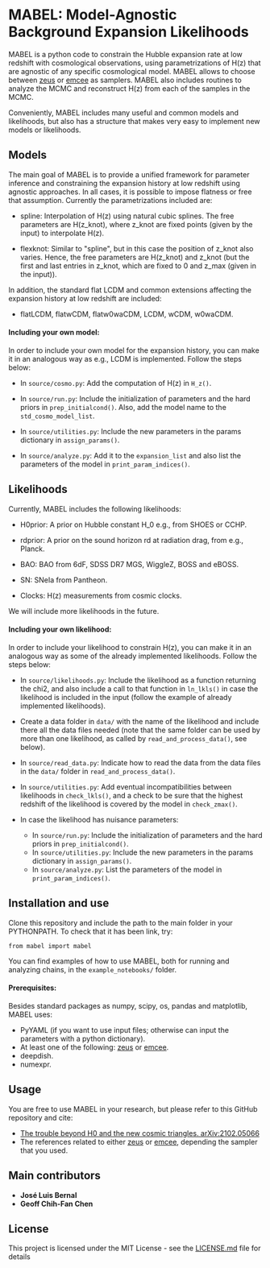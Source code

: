 # MABEL: Model-Agnostic Background Expansion Likelihoods

MABEL is a python code to constrain the Hubble expansion rate at low redshift with cosmological observations, using parametrizations of H(z) that are agnostic of any specific cosmological model. MABEL allows to choose between [zeus](https://github.com/minaskar/zeus) or [emcee](https://emcee.readthedocs.io/en/stable/) as samplers. MABEL also includes routines to analyze the MCMC and reconstruct H(z) from each of the samples in the MCMC.

Conveniently, MABEL includes many useful and common models and likelihoods, but also has a structure that makes very easy to implement new models or likelihoods. 

## Models

The main goal of MABEL is to provide a unified framework for parameter inference and constraining the expansion history at low redshift using agnostic approaches. In all cases, it is possible to impose flatness or free that assumption. Currently the parametrizations included are:

- spline: Interpolation of H(z) using natural cubic splines. The free parameters are H(z_knot), where z_knot are fixed points (given by the input) to interpolate H(z).

- flexknot: Similar to "spline", but in this case the position of z_knot also varies. Hence, the free parameters are H(z_knot) and z_knot (but the first and last entries in z_knot, which are fixed to 0 and z_max (given in the input)). 

In addition, the standard flat LCDM and common extensions affecting the expansion history at low redshift are included:

- flatLCDM, flatwCDM, flatw0waCDM, LCDM, wCDM, w0waCDM.

#### Including your own model:

In order to include your own model for the expansion history, you can make it in an analogous way as e.g., LCDM is implemented. Follow the steps below:

- In `source/cosmo.py`: Add the computation of H(z) in `H_z()`.

- In `source/run.py`: Include the initialization of parameters and the hard priors in `prep_initialcond()`. Also, add the model name to the `std_cosmo_model_list`.

- In `source/utilities.py`: Include the new parameters in the params dictionary in `assign_params()`.

- In `source/analyze.py`: Add it to the `expansion_list` and also list the parameters of the model in `print_param_indices()`.

## Likelihoods

Currently, MABEL includes the following likelihoods:

- H0prior: A prior on Hubble constant H_0 e.g., from SHOES or CCHP.

- rdprior: A prior on the sound horizon rd at radiation drag, from e.g., Planck.

- BAO: BAO from 6dF, SDSS DR7 MGS, WiggleZ, BOSS and eBOSS.

- SN: SNeIa from Pantheon.

- Clocks: H(z) measurements from cosmic clocks.

We will include more likelihoods in the future.

#### Including your own likelihood:

In order to include your likelihood to constrain H(z), you can make it in an analogous way as some of the already implemented likelihoods. Follow the steps below:

- In `source/likelihoods.py`: Include the likelihood as a function returning the chi2, and also include a call to that function in `ln_lkls()` in case the likelihood is included in the input (follow the example of already implemented likelihoods).

- Create a data folder in `data/` with the name of the likelihood and include there all the data files needed (note that the same folder can be used by more than one likelihood, as called by `read_and_process_data()`, see below).

- In `source/read_data.py`: Indicate how to read the data from the data files in the `data/` folder in `read_and_process_data()`.

- In `source/utilities.py`: Add eventual incompatibilities between likelihoods in `check_lkls()`, and a check to be sure that the highest redshift of the likelihood is covered by the model in `check_zmax()`.

- In case the likelihood has nuisance parameters:
    - In `source/run.py`: Include the initialization of parameters and the hard priors in `prep_initialcond()`.
    - In `source/utilities.py`: Include the new parameters in the params dictionary in `assign_params()`.
    - In `source/analyze.py`: List the parameters of the model in `print_param_indices()`.
    
## Installation and use

Clone this repository and include the path to the main folder in your PYTHONPATH. To check that it has been link, try:

```
from mabel import mabel
```

You can find examples of how to use MABEL, both for running and analyzing chains, in the `example_notebooks/` folder.

#### Prerequisites:

Besides standard packages as numpy, scipy, os, pandas and matplotlib, MABEL uses:

- PyYAML (if you want to use input files; otherwise can input the parameters with a python dictionary).
- At least one of the following: [zeus](https://github.com/minaskar/zeus) or [emcee](https://emcee.readthedocs.io/en/stable/).
- deepdish.
- numexpr.

## Usage

You are free to use MABEL in your research, but please refer to this GitHub repository and cite:

- [The trouble beyond H0 and the new cosmic triangles. arXiv:2102.05066](https://arxiv.org/abs/2102.05066)
- The references related to either [zeus](https://github.com/minaskar/zeus) or [emcee](https://emcee.readthedocs.io/en/stable/), depending the sampler that you used.

## Main contributors

* **José Luis Bernal**
* **Geoff Chih-Fan Chen**

## License

This project is licensed under the MIT License - see the [LICENSE.md](LICENSE.md) file for details






